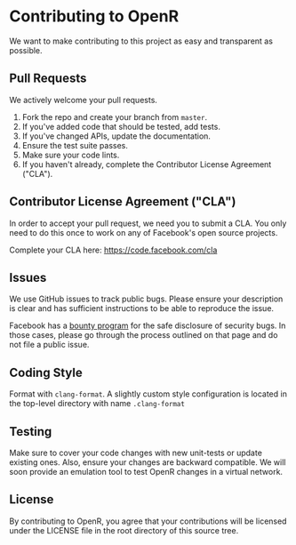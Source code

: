 # Contributing to OpenR
We want to make contributing to this project as easy and transparent as
possible.

## Pull Requests
We actively welcome your pull requests.

1. Fork the repo and create your branch from `master`.
2. If you've added code that should be tested, add tests.
3. If you've changed APIs, update the documentation.
4. Ensure the test suite passes.
5. Make sure your code lints.
6. If you haven't already, complete the Contributor License Agreement ("CLA").

## Contributor License Agreement ("CLA")
In order to accept your pull request, we need you to submit a CLA. You only need
to do this once to work on any of Facebook's open source projects.

Complete your CLA here: <https://code.facebook.com/cla>

## Issues
We use GitHub issues to track public bugs. Please ensure your description is
clear and has sufficient instructions to be able to reproduce the issue.

Facebook has a [bounty program](https://www.facebook.com/whitehat/) for the safe
disclosure of security bugs. In those cases, please go through the process
outlined on that page and do not file a public issue.

## Coding Style
Format with `clang-format`. A slightly custom style configuration is located in
the top-level directory with name `.clang-format`

## Testing
Make sure to cover your code changes with new unit-tests or update existing
ones. Also, ensure your changes are backward compatible. We will soon provide an
emulation tool to test OpenR changes in a virtual network.

## License
By contributing to OpenR, you agree that your contributions will be licensed
under the LICENSE file in the root directory of this source tree.
